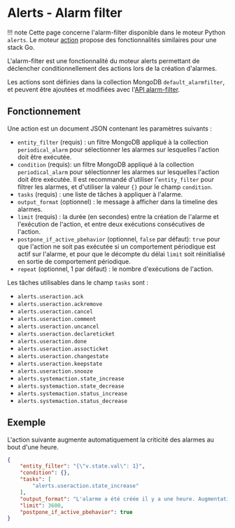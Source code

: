 # Alerts - Alarm filter

!!! note
    Cette page concerne l'alarm-filter disponible dans le moteur Python `alerts`. Le moteur [action](moteur-action.md) propose des fonctionnalités similaires pour une stack Go.

L'alarm-filter est une fonctionnalité du moteur alerts permettant de déclencher conditionnellement des actions lors de la création d'alarmes.

Les actions sont définies dans la collection MongoDB `default_alarmfilter`, et peuvent être ajoutées et modifiées avec l'[API alarm-filter](../../guide-developpement/api/api-v2-alarm-filter.md).

## Fonctionnement

Une action est un document JSON contenant les paramètres suivants :

 - `entity_filter` (requis) : un filtre MongoDB appliqué à la collection `periodical_alarm` pour sélectionner les alarmes sur lesquelles l'action doit être exécutée.
 - `condition` (requis): un filtre MongoDB appliqué à la collection `periodical_alarm` pour sélectionner les alarmes sur lesquelles l'action doit être exécutée. Il est recommandé d'utiliser l'`entity_filter` pour filtrer les alarmes, et d'utiliser la valeur `{}` pour le champ `condition`.
 - `tasks` (requis) : une liste de tâches à appliquer à l'alarme.
 - `output_format` (optionnel) : le message à afficher dans la timeline des alarmes.
 - `limit` (requis) : la durée (en secondes) entre la création de l'alarme et l'exécution de l'action, et entre deux exécutions consécutives de l'action.
 - `postpone_if_active_pbehavior` (optionnel, `false` par défaut): `true` pour que l'action ne soit pas exécutée si un comportement périodique est actif sur l'alarme, et pour que le décompte du délai `limit` soit réinitialisé en sortie de comportement périodique.
 - `repeat` (optionnel, 1 par défaut) : le nombre d'exécutions de l'action.


Les tâches utilisables dans le champ `tasks` sont :

 - `alerts.useraction.ack`
 - `alerts.useraction.ackremove`
 - `alerts.useraction.cancel`
 - `alerts.useraction.comment`
 - `alerts.useraction.uncancel`
 - `alerts.useraction.declareticket`
 - `alerts.useraction.done`
 - `alerts.useraction.assocticket`
 - `alerts.useraction.changestate`
 - `alerts.useraction.keepstate`
 - `alerts.useraction.snooze`
 - `alerts.systemaction.state_increase`
 - `alerts.systemaction.state_decrease`
 - `alerts.systemaction.status_increase`
 - `alerts.systemaction.status_decrease`

## Exemple

L'action suivante augmente automatiquement la criticité des alarmes au bout d'une heure.

```json
{
    "entity_filter": "{\"v.state.val\": 1}",
    "condition": {},
    "tasks": [
        "alerts.useraction.state_increase"
    ],
    "output_format": "L'alarme a été créée il y a une heure. Augmentation automatique de sa criticité.",
    "limit": 3600,
    "postpone_if_active_pbehavior": true
}
```
